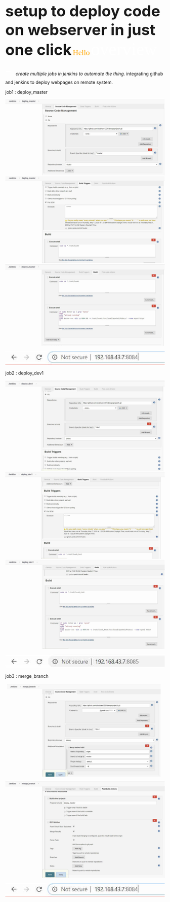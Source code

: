 **<font size =12 >setup to deploy code on webserver in just one click</font>**
<font face = "Lucida Console" size="5" color="orange">Hello</font>
<span style="color:#fff; font-family: 'Bebas Neue'; font-size: 4em;">overview - </span> 
*create multiple jobs in jenkins to automate the thing.*
integrating github and jenkins to deploy webpages on remote system.

job1 : deploy_master

![](Images/img6.jpg)
![](Images/img7.jpg)
![](Images/img8.jpg)

![](Images/img3.jpg)     

job2 : deploy_dev1 

![](Images/img9.jpg)
![](Images/img10.jpg)
![](Images/img1.jpg)

![](Images/img4.jpg)

job3 : merge_branch

![](Images/img5.jpg)
![](Images/img2.jpg)

![](Images/img3.jpg) 
     
       


 
